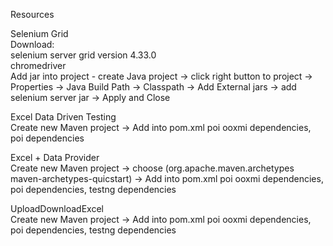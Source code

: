 Resources

Selenium Grid  
Download:  
selenium server grid version 4.33.0  
chromedriver  
Add jar into project - create Java project -> click right button to project -> Properties -> Java Build Path -> Classpath -> Add External jars -> add selenium server jar -> Apply and Close

Excel Data Driven Testing  
Create new Maven project -> Add into pom.xml poi ooxmi dependencies, poi dependencies

Excel + Data Provider  
Create new Maven project -> choose (org.apache.maven.archetypes maven-archetypes-quicstart) -> Add into pom.xml poi ooxmi dependencies, poi dependencies, testng dependencies

UploadDownloadExcel  
Create new Maven project -> Add into pom.xml poi ooxmi dependencies, poi dependencies, testng dependencies

